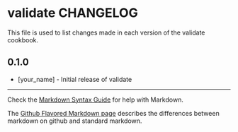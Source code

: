 # validate CHANGELOG

This file is used to list changes made in each version of the validate cookbook.

## 0.1.0
- [your_name] - Initial release of validate

- - -
Check the [Markdown Syntax Guide](http://daringfireball.net/projects/markdown/syntax) for help with Markdown.

The [Github Flavored Markdown page](http://github.github.com/github-flavored-markdown/) describes the differences between markdown on github and standard markdown.
